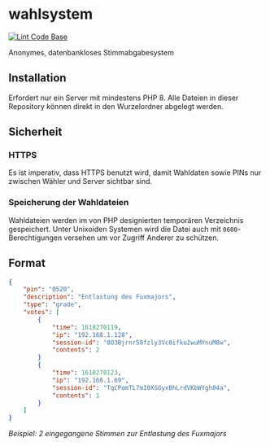 # wahlsystem

[![Lint Code Base](https://github.com/AV-Frisia/wahlsystem/actions/workflows/linter.yml/badge.svg)](https://github.com/AV-Frisia/wahlsystem/actions/workflows/linter.yml)

Anonymes, datenbankloses Stimmabgabesystem

## Installation

Erfordert nur ein Server mit mindestens PHP 8. Alle Dateien in dieser Repository können direkt in den Wurzelordner abgelegt werden.

## Sicherheit

### HTTPS

Es ist imperativ, dass HTTPS benutzt wird, damit Wahldaten sowie PINs nur zwischen Wähler und Server sichtbar sind.

### Speicherung der Wahldateien

Wahldateien werden im von PHP designierten temporären Verzeichnis gespeichert. Unter Unixoiden Systemen wird die Datei auch mit `0600`-Berechtigungen versehen um vor Zugriff Anderer zu schützen.

## Format

```json
{
    "pin": "0520",
    "description": "Entlastung des Fuxmajors",
    "type": "grade",
    "votes": [
        {
            "time": 1618270119,
            "ip": "192.168.1.128",
            "session-id": "8O3Bjrnr50fzly3Vc0ifku2wuMYnuM8w",
            "contents": 2
        }
        {
            "time": 1618270123,
            "ip": "192.168.1.69",
            "session-id": "TqCPomTL7mI0XSGyxBhLrdVKbWYgh04a",
            "contents": 1
        }
    ]
}
```

*Beispiel: 2 eingegangene Stimmen zur Entlastung des Fuxmajors*
